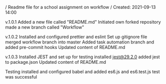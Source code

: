 / Readme file for a school assignment on workflow
/ Created: 2021-09-13 14:00

v.1.0.1 
Added a new file called "README.md"
Initiated own forked repository
made a new branch called "Workflow"

v.1.0.2
Installed and configured prettier and eslint
Set up gitignore file
merged workflow branch into master
Added task automation branch and added pre-commit hooks
Updated content of README.md

v.1.0.3
Installed JEST and set up for testing
installed jest@29.2.0
added jest to package.json
Updated content of README.md


Testing
installed and configured babel and added es6.js and es6.test.js
test was successful